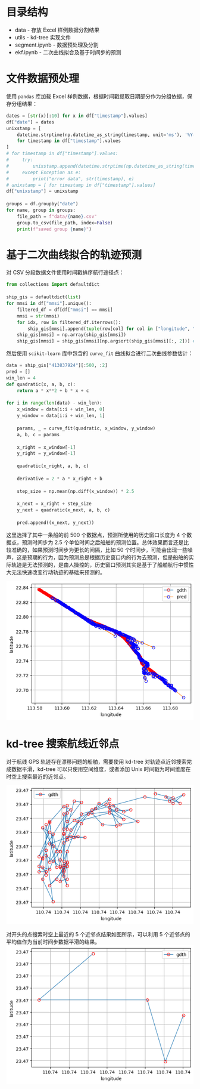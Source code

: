 # 目录结构

* data - 存放 Excel 样例数据分割结果
* utils - kd-tree 实现文件
* segment.ipynb - 数据预处理及分割
* ekf.ipynb - 二次曲线拟合及基于时间步的预测

# 文件数据预处理

使用 `pandas` 库加载 Excel 样例数据，根据时间戳提取日期部分作为分组依据，保存分组结果：

```python
dates = [str(x)[:10] for x in df["timestamp"].values]
df["date"] = dates
unixstamp = [
    datetime.strptime(np.datetime_as_string(timestamp, unit='ms'), '%Y-%m-%dT%H:%M:%S.%f').timestamp()
    for timestamp in df["timestamp"].values
]
# for timestamp in df["timestamp"].values:
#     try:
#         unixstamp.append(datetime.strptime(np.datetime_as_string(timestamp, unit='ms'), '%Y-%m-%dT%H:%M:%S.%f'))
#     except Exception as e:
#         print("error data", str(timestamp), e)
# unixstamp = [ for timestamp in df["timestamp"].values]
df["unixstamp"] = unixstamp

groups = df.groupby("date")
for name, group in groups:
    file_path = f"data/{name}.csv"
    group.to_csv(file_path, index=False)
    print(f"saved group {name}")
```

# 基于二次曲线拟合的轨迹预测

对 CSV 分段数据文件使用时间戳排序航行途径点：

```python
from collections import defaultdict

ship_gis = defaultdict(list)
for mmsi in df["mmsi"].unique():
    filtered_df = df[df["mmsi"] == mmsi]
    mmsi = str(mmsi)
    for idx, row in filtered_df.iterrows():
        ship_gis[mmsi].append(tuple(row[col] for col in ["longitude", "latitude", "unixstamp"]))
    ship_gis[mmsi] = np.array(ship_gis[mmsi])
    ship_gis[mmsi] = ship_gis[mmsi][np.argsort(ship_gis[mmsi][:, 2])] # sort according to the timestamp
```

然后使用 `scikit-learn` 库中包含的 `curve_fit` 曲线拟合进行二次曲线参数估计：

```python
data = ship_gis["413837924"][:500, :2]
pred = []
win_len = 4
def quadratic(x, a, b, c):
    return a * x**2 + b * x + c

for i in range(len(data) - win_len):
    x_window = data[i:i + win_len, 0]
    y_window = data[i:i + win_len, 1]

    params, _ = curve_fit(quadratic, x_window, y_window)
    a, b, c = params

    x_right = x_window[-1]
    y_right = y_window[-1]

    quadratic(x_right, a, b, c)

    derivative = 2 * a * x_right + b

    step_size = np.mean(np.diff(x_window)) * 2.5

    x_next = x_right + step_size
    y_next = quadratic(x_next, a, b, c)

    pred.append((x_next, y_next))
```

这里选择了其中一条船的前 500 个数据点，预测所使用的历史窗口长度为 4 个数据点，预测时间步为 2.5 个单位时间之后船舶的预测位置。总体效果而言还是比较准确的，如果预测时间步为更长的间隔，比如 50 个时间步，可能会出现一些噪声，这是预期的行为，因为预测总是根据历史窗口内的行为去预测，但是船舶的实际轨迹是无法预测的，是由人操控的，历史窗口预测其实是基于了船舶航行中惯性大无法快速改变行动轨迹的基础来预测的。

![413837924](assets/images/413837924_50.png)

# kd-tree 搜索航线近邻点

对于航线 GPS 轨迹存在漂移问题的船舶，需要使用 kd-tree 对轨迹点近邻搜索完成数据平滑，kd-tree 可以只使用空间维度，或者添加 Unix 时间戳为时间维度在时空上搜索最近的近邻点。

![](assets/images/413848169.png)

对开头的点搜索时空上最近的 5 个近邻点结果如图所示，可以利用 5 个近邻点的平均值作为当前时间步数据平滑的结果。
![](assets/images/kd-tree_sample.png)
